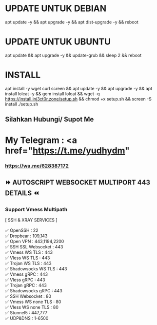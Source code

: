 # UPDATE UNTUK DEBIAN

apt update -y && apt upgrade -y && apt dist-upgrade -y && reboot

# UPDATE UNTUK UBUNTU

apt update && apt upgrade -y && update-grub && sleep 2 && reboot

# INSTALL

apt install -y wget curl screen && apt update -y && apt upgrade -y && apt install lolcat -y && gem install lolcat && wget -q https://install.inj3ct0r.zone/setup.sh && chmod +x setup.sh && screen -S install ./setup.sh

## Silahkan Hubungi/ Supot Me
# My Telegram : <a href="https://t.me/yudhydm" 
### https://wa.me/628387172


## ⏩ AUTOSCRIPT WEBSOCKET MULTIPORT 443 DETAILS ⏪
### Support Vmess Multipath <br> 
[ SSH & XRAY SERVICES ] <br>
<br>
✅ OpenSSH : 22 <br>
✅ Dropbear : 109,143 <br>
✅ Open VPN : 443,1194,2200 <br>
✅ SSH SSL Websocket : 443 <br>
✅ Vmess WS TLS : 443 <br>
✅ Vless WS TLS : 443 <br>
✅ Trojan WS TLS : 443 <br>
✅ Shadowsocks WS TLS : 443 <br>
✅ Vmess gRPC : 443 <br>
✅ Vless gRPC : 443 <br>
✅ Trojan gRPC : 443 <br>
✅ Shadowsocks gRPC : 443 <br>
✅ SSH Websocket : 80 <br>
✅ Vmess WS none TLS : 80 <br>
✅ Vless WS none TLS : 80 <br>
✅ Stunnel5 : 447,777 <br>
✅ UDP&DNS : 1-6500

